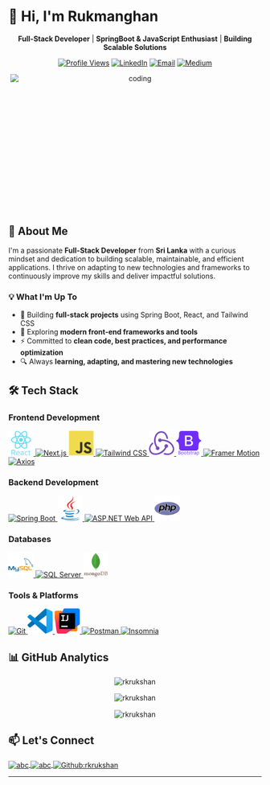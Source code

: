 # 👋 Hi, I'm Rukmanghan

<div align="center">

**Full-Stack Developer** | **SpringBoot & JavaScript Enthusiast** | **Building Scalable Solutions**

[![Profile Views](https://komarev.com/ghpvc/?username=rkrukshan&label=Profile%20Views&color=0e75b6&style=flat)](https://github.com/rkrukshan)
[![LinkedIn](https://img.shields.io/badge/LinkedIn-Connect-blue?style=flat&logo=linkedin)](https://www.linkedin.com/in/rukmanghan-selvakumar/)
[![Email](https://img.shields.io/badge/Email-Contact-red?style=flat&logo=gmail)](mailto:rukshan1122@gmail.com)
[![Medium](https://img.shields.io/badge/Medium-Follow-black?style=flat&logo=medium)](https://medium.com/@rukshan1122)

<img align="right" alt="coding" height="300" width="500" src="https://media4.giphy.com/media/qgQUggAC3Pfv687qPC/giphy.gif">

</div>

## 🚀 About Me

I'm a passionate **Full-Stack Developer** from **Sri Lanka** with a curious mindset and dedication to building scalable, maintainable, and efficient applications. I thrive on adapting to new technologies and frameworks to continuously improve my skills and deliver impactful solutions.

### 💡 What I'm Up To
- 🔭 Building **full-stack projects** using Spring Boot, React, and Tailwind CSS
- 🌱 Exploring **modern front-end frameworks and tools**
- ⚡ Committed to **clean code, best practices, and performance optimization**
- 🔍 Always **learning, adapting, and mastering new technologies**

## 🛠️ Tech Stack

### **Frontend Development**
<p align="left">
  <a href="https://reactjs.org/" target="_blank" rel="noreferrer">
    <img src="https://raw.githubusercontent.com/devicons/devicon/master/icons/react/react-original-wordmark.svg" alt="React" width="50" height="50"/>
  </a>
  <a href="https://nextjs.org/" target="_blank" rel="noreferrer">
    <img src="https://cdn.jsdelivr.net/gh/devicons/devicon/icons/nextjs/nextjs-original.svg" alt="Next.js" width="50" height="50"/>
  </a>
  <a href="https://developer.mozilla.org/en-US/docs/Web/JavaScript" target="_blank" rel="noreferrer">
    <img src="https://raw.githubusercontent.com/devicons/devicon/master/icons/javascript/javascript-original.svg" alt="JavaScript" width="50" height="50"/>
  </a>
  <a href="https://tailwindcss.com/" target="_blank" rel="noreferrer">
    <img src="https://www.vectorlogo.zone/logos/tailwindcss/tailwindcss-icon.svg" alt="Tailwind CSS" width="50" height="50"/>
  </a>
  <a href="https://redux.js.org" target="_blank" rel="noreferrer">
    <img src="https://raw.githubusercontent.com/devicons/devicon/master/icons/redux/redux-original.svg" alt="Redux" width="50" height="50"/>
  </a>
<a href="https://getbootstrap.com" target="_blank" rel="noreferrer">
  <img src="https://raw.githubusercontent.com/devicons/devicon/master/icons/bootstrap/bootstrap-plain-wordmark.svg" alt="Bootstrap" width="50" height="50"/>
</a>

<a href="https://www.framer.com/motion/" target="_blank" rel="noreferrer">
  <img src="https://www.vectorlogo.zone/logos/framer/framer-icon.svg" alt="Framer Motion" width="50" height="50"/>
</a>

<a href="https://axios-http.com/" target="_blank" rel="noreferrer">
  <img src="https://www.vectorlogo.zone/logos/axios/axios-icon.svg" alt="Axios" width="50" height="50"/>
</a>
</p>

### **Backend Development**
<p align="left">
  <a href="https://spring.io/projects/spring-boot" target="_blank" rel="noreferrer">
    <img src="https://www.vectorlogo.zone/logos/springio/springio-icon.svg" alt="Spring Boot" width="50" height="50"/>
  </a>
  <a href="https://www.java.com" target="_blank" rel="noreferrer">
    <img src="https://raw.githubusercontent.com/devicons/devicon/master/icons/java/java-original.svg" alt="Java" width="50" height="50"/>
  </a>
  <a href="https://dotnet.microsoft.com/apps/aspnet/apis" target="_blank" rel="noreferrer">
  <img src="https://www.vectorlogo.zone/logos/dotnet/dotnet-vertical.svg" alt="ASP.NET Web API" width="50" height="50"/>
</a>
  <a href="https://www.php.net/" target="_blank" rel="noreferrer">
    <img src="https://raw.githubusercontent.com/devicons/devicon/master/icons/php/php-original.svg" alt="PHP" width="50" height="50"/>
  </a>
</p>

### **Databases**
<p align="left">
  <a href="https://www.mysql.com/" target="_blank" rel="noreferrer">
    <img src="https://raw.githubusercontent.com/devicons/devicon/master/icons/mysql/mysql-original-wordmark.svg" alt="MySQL" width="50" height="50"/>
  </a>
  <a href="https://www.microsoft.com/en-us/sql-server" target="_blank" rel="noreferrer">
    <img src="https://www.svgrepo.com/show/303229/microsoft-sql-server-logo.svg" alt="SQL Server" width="50" height="50"/>
  </a>
  <a href="https://www.mongodb.com/" target="_blank" rel="noreferrer">
    <img src="https://raw.githubusercontent.com/devicons/devicon/master/icons/mongodb/mongodb-original-wordmark.svg" alt="MongoDB" width="50" height="50"/>
  </a>
</p>

### **Tools & Platforms**
<p align="left">
  <a href="https://git-scm.com/" target="_blank" rel="noreferrer">
    <img src="https://www.vectorlogo.zone/logos/git-scm/git-scm-icon.svg" alt="Git" width="50" height="50"/>
  </a>
  
  <a href="https://code.visualstudio.com/" target="_blank" rel="noreferrer">
    <img src="https://raw.githubusercontent.com/devicons/devicon/master/icons/vscode/vscode-original.svg" alt="VS Code" width="50" height="50"/>
  </a>
  <a href="https://www.jetbrains.com/idea/" target="_blank" rel="noreferrer">
    <img src="https://raw.githubusercontent.com/devicons/devicon/master/icons/intellij/intellij-original.svg" alt="IntelliJ IDEA" width="50" height="50"/>
  </a>
  <a href="https://www.postman.com/" target="_blank" rel="noreferrer">
    <img src="https://www.vectorlogo.zone/logos/getpostman/getpostman-icon.svg" alt="Postman" width="50" height="50"/>
  </a>
  <a href="https://insomnia.rest/" target="_blank" rel="noreferrer">
    <img src="https://raw.githubusercontent.com/get-icon/geticon/master/icons/insomnia.svg" alt="Insomnia" width="50" height="50"/>
  </a>
</p>

## 📊 GitHub Analytics

<div align="center">

<p><img align="center" src="https://github-readme-stats.vercel.app/api?username=rkrukshan&show_icons=true&theme=radical&locale=en" alt="rkrukshan" /></p>

<p><img align="center" src="https://github-readme-stats.vercel.app/api/top-langs?username=rkrukshan&show_icons=true&theme=radical&locale=en&layout=compact" alt="rkrukshan" /></p>

<p><img align="center" src="https://github-readme-streak-stats.herokuapp.com/?user=rkrukshan&theme=radical" alt="rkrukshan" /></p>

</div>

## 📫 Let's Connect

<div align="center">

<p align="left">
  <a href="https://www.linkedin.com/in/rukmanghan-selvakumar/" target="blank">
    <img align="center" src="https://raw.githubusercontent.com/rahuldkjain/github-profile-readme-generator/master/src/images/icons/Social/linked-in-alt.svg" alt="abc" height="30" width="40" />
  </a>
  <a href="https://medium.com/@rukshan1122" target="_blank">
    <img align="center" src="https://raw.githubusercontent.com/rahuldkjain/github-profile-readme-generator/master/src/images/icons/Social/medium.svg" alt="abc" height="30" width="40" />
  </a>
  <a href="https://github.com/rkrukshan" target="blank">
    <img align="center" src="https://cdn.jsdelivr.net/gh/devicons/devicon/icons/github/github-original.svg" alt="Github:rkrukshan" height="30" width="40" />
  </a>
</p>

</div>

---


